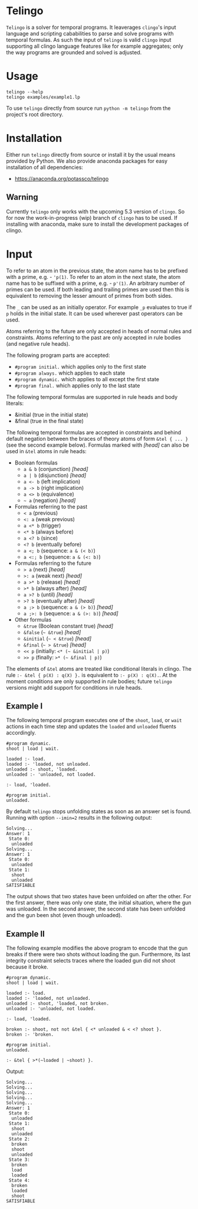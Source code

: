 # Telingo

`Telingo` is a solver for temporal programs. It leaverages `clingo`'s input
language and scripting cababilities to parse and solve programs with temporal
formulas. As such the input of `telingo` is valid `clingo` input supporting all
clingo language features like for example aggregates; only the way programs are
grounded and solved is adjusted.

# Usage

```
telingo --help
telingo examples/example1.lp
```

To use `telingo` directly from source run `python -m telingo` from the
project's root directory.

# Installation

Either run `telingo` directly from source or install it by the usual means
provided by Python.  We also provide anaconda packages for easy installation of
all dependencies:

- <https://anaconda.org/potassco/telingo>

## Warning

Currently `telingo` only works with the upcoming 5.3 version of `clingo`. So
for now the work-in-progress (wip) branch of `clingo` has to be used. If
installing with anaconda, make sure to install the development packages of
clingo.

# Input

To refer to an atom in the previous state, the atom name has to be prefixed
with a prime, e.g. - `'p(1)`. To refer to an atom in the next state, the atom
name has to be suffixed with a prime, e.g. - `p'(1)`. An arbitrary number of
primes can be used. If both leading and trailing primes are used then this is
equivalent to removing the lesser amount of primes from both sides.

The `_` can be used as an initially operator. For example `_p` evaluates to
true if `p` holds in the initial state. It can be used wherever past operators
can be used.

Atoms referring to the future are only accepted in heads of normal rules and
constraints. Atoms referring to the past are only accepted in rule bodies (and
negative rule heads).

The following program parts are accepted:

- `#program initial.` which applies only to the first state
- `#program always.` which applies to each state
- `#program dynamic.` which applies to all except the first state
- `#program final.` which applies only to the last state

The following temporal formulas are supported in rule heads and body literals:
- &initial (true in the initial state)
- &final (true in the final state)

The following temporal formulas are accepted in constraints and behind default
negation between the braces of theory atoms of form `&tel { ... }` (see the
second example below). Formulas marked with *[head]* can also be used in `&tel`
atoms in rule heads:

- Boolean formulas
  - `a & b` (conjunction) *[head]*
  - `a | b` (disjunction) *[head]*
  - `a <- b` (left implication)
  - `a -> b` (right implication)
  - `a <> b` (equivalence)
  - `~ a` (negation) *[head]*
- Formulas referring to the past
  - `< a` (previous)
  - `<: a` (weak previous)
  - `a <* b` (trigger)
  - `<* b` (always before)
  - `a <? b` (since)
  - `<? b` (eventually before)
  - `a <; b` (sequence: `a & (< b)`)
  - `a <:; b` (sequence: `a & (<: b)`)
- Formulas referring to the future
  - `> a` (next) *[head]*
  - `>: a` (weak next) *[head]*
  - `a >* b` (release) *[head]*
  - `>* b` (always after) *[head]*
  - `a >? b` (until) *[head]*
  - `>? b` (eventually after) *[head]*
  - `a ;> b` (sequence: `a & (> b)`) *[head]*
  - `a ;>: b` (sequence: `a & (>: b)`) *[head]*
- Other formulas
  - `&true` (Boolean constant true) *[head]*
  - `&false` (`~ &true`) *[head]*
  - `&initial` (`~ < &true`) *[head]*
  - `&final` (`~ > &true`) *[head]*
  - `<< p` (initially: `<* (~ &initial | p)`)
  - `>> p` (finally: `>* (~ &final | p)`)

The elements of `&tel` atoms are treated like conditional literals in clingo.
The rule `:- &tel { p(X) : q(X) }.` is equivalent to `:- p(X) : q(X).`. At the
moment conditions are only supported in rule bodies; future `telingo` versions
might add support for conditions in rule heads.

## Example I

The following temporal program executes one of the `shoot`, `load`, or `wait`
actions in each time step and updates the `loaded` and `unloaded` fluents
accordingly.

```
#program dynamic.
shoot | load | wait.

loaded :- load.
loaded :- 'loaded, not unloaded.
unloaded :- shoot, 'loaded.
unloaded :- 'unloaded, not loaded.

:- load, 'loaded.

#program initial.
unloaded.
```

By default `telingo` stops unfolding states as soon as an answer set is found.
Running with option `--imin=2` results in the following output:

```
Solving...
Answer: 1
 State 0:
  unloaded
Solving...
Answer: 1
 State 0:
  unloaded
 State 1:
  shoot
  unloaded
SATISFIABLE
```

The output shows that two states have been unfolded on after the other. For the
first answer, there was only one state, the initial situation, where the gun
was unloaded. In the second answer, the second state has been unfolded and the
gun been shot (even though unloaded).

## Example II

The following example modifies the above program to encode that the gun breaks
if there were two shots without loading the gun. Furthermore, its last
integrity constraint selects traces where the loaded gun did not shoot because
it broke.

```
#program dynamic.
shoot | load | wait.

loaded :- load.
loaded :- 'loaded, not unloaded.
unloaded :- shoot, 'loaded, not broken.
unloaded :- 'unloaded, not loaded.

:- load, 'loaded.

broken :- shoot, not not &tel { <* unloaded & < <? shoot }.
broken :- 'broken.

#program initial.
unloaded.

:- &tel { >*(~loaded | ~shoot) }.
```

Output:

```
Solving...
Solving...
Solving...
Solving...
Solving...
Answer: 1
 State 0:
  unloaded
 State 1:
  shoot
  unloaded
 State 2:
  broken
  shoot
  unloaded
 State 3:
  broken
  load
  loaded
 State 4:
  broken
  loaded
  shoot
SATISFIABLE
```
